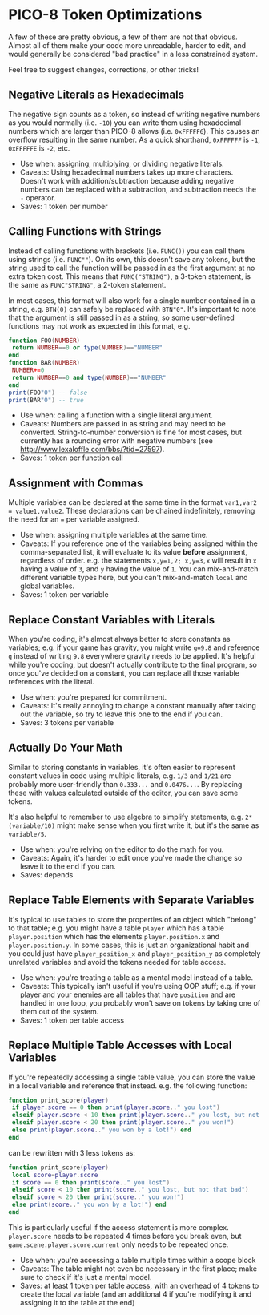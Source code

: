 # PICO-8 Token Optimizations
A few of these are pretty obvious, a few of them are not that obvious. Almost all of them make your code more unreadable, harder to edit, and would generally be considered "bad practice" in a less constrained system.

Feel free to suggest changes, corrections, or other tricks!

## Negative Literals as Hexadecimals
The negative sign counts as a token, so instead of writing negative numbers as you would normally (i.e. `-10`) you can write them using hexadecimal numbers which are larger than PICO-8 allows (i.e. `0xFFFFF6`). This causes an overflow resulting in the same number. As a quick shorthand, `0xFFFFFF` is `-1`, `0xFFFFFE` is `-2`, etc.
- Use when: assigning, multiplying, or dividing negative literals.
- Caveats: Using hexadecimal numbers takes up more characters. Doesn't work with addition/subtraction because adding negative numbers can be replaced with a subtraction, and subtraction needs the `-` operator.
- Saves: 1 token per number

## Calling Functions with Strings
Instead of calling functions with brackets (i.e. `FUNC()`) you can call them using strings (i.e. `FUNC""`). On its own, this doesn't save any tokens, but the string used to call the function will be passed in as the first argument at no extra token cost. This means that `FUNC("STRING")`, a 3-token statement, is the same as `FUNC"STRING"`, a 2-token statement.

In most cases, this format will also work for a single number contained in a string, e.g. `BTN(0)` can safely be replaced with `BTN"0"`. It's important to note that the argument is still passed in as a string, so some user-defined functions may not work as expected in this format, e.g.
```lua
function FOO(NUMBER)
 return NUMBER==0 or type(NUMBER)=="NUMBER"
end
function BAR(NUMBER)
 NUMBER+=0
 return NUMBER==0 and type(NUMBER)=="NUMBER"
end
print(FOO"0") -- false
print(BAR"0") -- true
```
- Use when: calling a function with a single literal argument.
- Caveats: Numbers are passed in as string and may need to be converted. String-to-number conversion is fine for most cases, but currently has a rounding error with negative numbers (see http://www.lexaloffle.com/bbs/?tid=27597).
- Saves: 1 token per function call

## Assignment with Commas
Multiple variables can be declared at the same time in the format `var1,var2 = value1,value2`. These declarations can be chained indefinitely, removing the need for an `=` per variable assigned.
- Use when: assigning multiple variables at the same time.
- Caveats: If you reference one of the variables being assigned within the comma-separated list, it will evaluate to its value **before** assignment, regardless of order. e.g. the statements `x,y=1,2; x,y=3,x` will result in `x` having a value of `3`, and `y` having the value of `1`. You can mix-and-match different variable types here, but you can't mix-and-match `local` and global variables.
- Saves: 1 token per variable

## Replace Constant Variables with Literals
When you're coding, it's almost always better to store constants as variables; e.g. if your game has gravity, you might write `g=9.8` and reference `g` instead of writing `9.8` everywhere gravity needs to be applied. It's helpful while you're coding, but doesn't actually contribute to the final program, so once you've decided on a constant, you can replace all those variable references with the literal.
- Use when: you're prepared for commitment.
- Caveats: It's really annoying to change a constant manually after taking out the variable, so try to leave this one to the end if you can.
- Saves: 3 tokens per variable

## Actually Do Your Math
Similar to storing constants in variables, it's often easier to represent constant values in code using multiple literals, e.g. `1/3` and `1/21` are probably more user-friendly than `0.333...` and `0.0476...`. By replacing these with values calculated outside of the editor, you can save some tokens.

It's also helpful to remember to use algebra to simplify statements, e.g. `2*(variable/10)` might make sense when you first write it, but it's the same as `variable/5`.
- Use when: you're relying on the editor to do the math for you.
- Caveats: Again, it's harder to edit once you've made the change so leave it to the end if you can.
- Saves: depends

## Replace Table Elements with Separate Variables
It's typical to use tables to store the properties of an object which "belong" to that table; e.g. you might have a table `player` which has a table `player.position` which has the elements `player.position.x` and `player.position.y`. In some cases, this is just an organizational habit and you could just have `player_position_x` and `player_position_y` as completely unrelated variables and avoid the tokens needed for table access.
- Use when: you're treating a table as a mental model instead of a table.
- Caveats: This typically isn't useful if you're using OOP stuff; e.g. if your player and your enemies are all tables that have `position` and are handled in one loop, you probably won't save on tokens by taking one of them out of the system.
- Saves: 1 token per table access

## Replace Multiple Table Accesses with Local Variables
If you're repeatedly accessing a single table value, you can store the value in a local variable and reference that instead.
e.g. the following function:
```lua
function print_score(player)
 if player.score == 0 then print(player.score.." you lost")
 elseif player.score < 10 then print(player.score.." you lost, but not that bad")
 elseif player.score < 20 then print(player.score.." you won!")
 else print(player.score.." you won by a lot!") end
end
```
can be rewritten with 3 less tokens as:
```lua
function print_score(player)
 local score=player.score
 if score == 0 then print(score.." you lost")
 elseif score < 10 then print(score.." you lost, but not that bad")
 elseif score < 20 then print(score.." you won!")
 else print(score.." you won by a lot!") end
end
```
This is particularly useful if the access statement is more complex. `player.score` needs to be repeated 4 times before you break even, but `game.scene.player.score.current` only needs to be repeated once.

- Use when: you're accessing a table multiple times within a scope block
- Caveats: The table might not even be necessary in the first place; make sure to check if it's just a mental model.
- Saves: at least 1 token per table access, with an overhead of 4 tokens to create the local variable (and an additional 4 if you're modifying it and assigning it to the table at the end)

